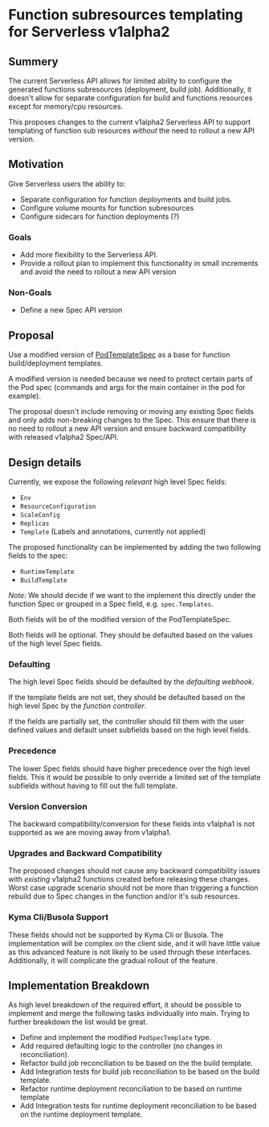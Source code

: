 # Function subresources templating for Serverless v1alpha2

## Summery

The current Serverless API allows for limited ability to configure the generated functions subresources (deployment, build job). Additionally, it doesn't allow for separate configuration for build and functions resources except for memory/cpu resources.

This proposes changes to the current v1alpha2 Serverless API to support templating of function sub resources _without_ the need to rollout a new API version.

## Motivation

Give Serverless users the ability to:
- Separate configuration for function deployments and build jobs.
- Configure volume mounts for function subresources
- Configure sidecars for function deployments (?)

### Goals

- Add more flexibility to the Serverless API.
- Provide a rollout plan to implement this functionality in small increments and avoid the need to rollout a new API version

### Non-Goals
- Define a new Spec API version

## Proposal

Use a modified version of [PodTemplateSpec](https://github.com/kubernetes/kubernetes/blob/64ed9145452d2d1d324d2437566f1ea1ce76f226/pkg/apis/core/types.go#L3443) as a base for function build/deployment templates. 

A modified version is needed because we need to protect certain parts of the Pod spec (commands and args for the main container in the pod for example).

The proposal doesn't include removing or moving any existing Spec fields and only adds non-breaking changes to the Spec. This ensure that there is no need to rollout a new API version and ensure backward compatibility with released v1alpha2 Spec/API.

## Design details

Currently, we expose the following _relevant_ high level Spec fields:
- `Env`
- `ResourceConfiguration`
- `ScaleConfig`
- `Replicas`
- `Template` (Labels and annotations, currently not applied)

The proposed functionality can be implemented by adding the two following fields to the spec:
- `RuntimeTemplate`
- `BuildTemplate`

*Note:* We should decide if we want to the implement this directly under the function Spec or grouped in a Spec field, e.g. `spec.Templates`.

Both fields will be of the modified version of the PodTemplateSpec.

Both fields will be optional. They should be defaulted based on the values of the high level Spec fields.

### Defaulting

The high level Spec fields should be defaulted by the _defaulting webhook_.

If the template fields are not set, they should be defaulted based on the high level Spec by the _function controller_. 

If the fields are partially set, the controller should fill them with the user defined values and default unset subfields based on the high level fields.

### Precedence

The lower Spec fields should have higher precedence over the high level fields. This it would be possible to only override a limited set of the template subfields without having to fill out the full template.

### Version Conversion

The backward compatibility/conversion for these fields into v1alpha1 is not supported as we are moving away from v1alpha1.

### Upgrades and Backward Compatibility

The proposed changes should not cause any backward compatibility issues with _existing_ v1alpha2 functions created before releasing these changes. Worst case upgrade scenario should not be more than triggering a function rebuild due to Spec changes in the function and/or it's sub resources.

### Kyma Cli/Busola Support

These fields should not be supported by Kyma Cli or Busola. The implementation will be complex on the client side, and it will have little value as this advanced feature is not likely to be used through these interfaces. Additionally, it will complicate the gradual rollout of the feature.

## Implementation Breakdown

As high level breakdown of the required effort, it should be possible to implement and merge the following tasks individually into main. Trying to further breakdown the list would be great.

- Define and implement the modified `PodSpecTemplate` type.
- Add required defaulting logic to the controller (no changes in reconciliation).
- Refactor build job reconciliation to be based on the the build template.
- Add Integration tests for build job reconciliation to be based on the build template.
- Refactor runtime deployment reconciliation to be based on runtime template
- Add Integration tests for runtime deployment reconciliation to be based on the runtime deployment template.
